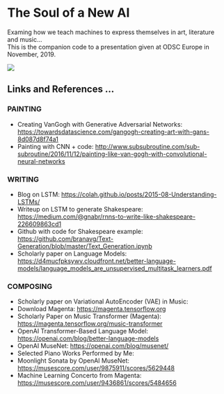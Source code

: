 # The Soul of a New AI
Examing how we teach machines to express themselves in art, literature and music... <BR>
This is the companion code to a presentation given at ODSC Europe in November, 2019.

![](./tenor.gif)

## Links and References ...

### PAINTING
- Creating VanGogh with Generative Adversarial Networks: https://towardsdatascience.com/gangogh-creating-art-with-gans-8d087d8f74a1
- Painting with CNN + code: http://www.subsubroutine.com/sub-subroutine/2016/11/12/painting-like-van-gogh-with-convolutional-neural-networks

### WRITING
- Blog on LSTM: https://colah.github.io/posts/2015-08-Understanding-LSTMs/
- Writeup on LSTM to generate Shakespeare: https://medium.com/@gnabr/rnns-to-write-like-shakespeare-226609863cd1
- Github with code for Shakespeare example: https://github.com/branavg/Text-Generation/blob/master/Text_Generation.ipynb
- Scholarly paper on Language Models: https://d4mucfpksywv.cloudfront.net/better-language-models/language_models_are_unsupervised_multitask_learners.pdf

### COMPOSING
- Scholarly paper on Variational AutoEncoder (VAE) in Music: 
- Download Magenta: https://magenta.tensorflow.org
- Scholarly Paper on Music Transformer (Magenta): https://magenta.tensorflow.org/music-transformer 
- OpenAI Transformer-Based Language Model: https://openai.com/blog/better-language-models
- OpenAI MuseNet: https://openai.com/blog/musenet/
- Selected Piano Works Performed by Me: 
- Moonlight Sonata by OpenAI MuseNet: https://musescore.com/user/9875911/scores/5629448
- Machine Learning Concerto from Magenta: https://musescore.com/user/9436861/scores/5484656
